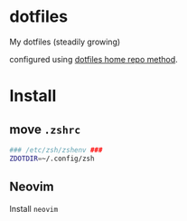 # dotfiles
My dotfiles (steadily growing)

configured using [dotfiles home repo method](https://github.com/bluedragon1221/notes/blob/main/Linux/Git/Dotfiles%20(Home%20Repo).md).

# Install
## move `.zshrc`
```sh
### /etc/zsh/zshenv ###
ZDOTDIR=~/.config/zsh
```
## Neovim
Install `neovim`

